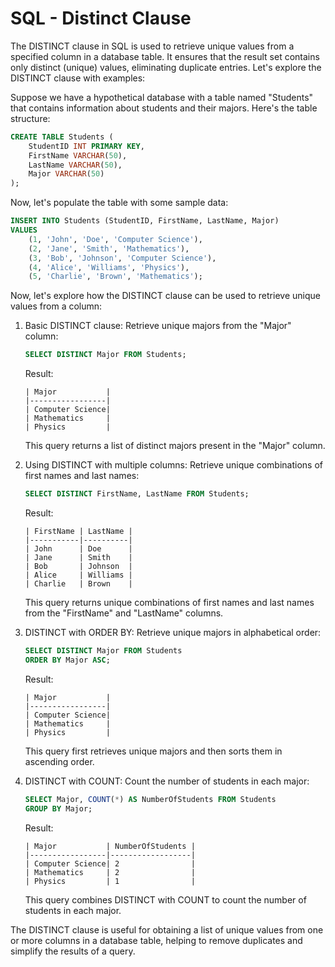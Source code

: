 # SQL - Distinct Clause

The DISTINCT clause in SQL is used to retrieve unique values from a specified column in a database table. It ensures that the result set contains only distinct (unique) values, eliminating duplicate entries. Let's explore the DISTINCT clause with examples:

Suppose we have a hypothetical database with a table named "Students" that contains information about students and their majors. Here's the table structure:

```sql
CREATE TABLE Students (
    StudentID INT PRIMARY KEY,
    FirstName VARCHAR(50),
    LastName VARCHAR(50),
    Major VARCHAR(50)
);
```

Now, let's populate the table with some sample data:

```sql
INSERT INTO Students (StudentID, FirstName, LastName, Major)
VALUES
    (1, 'John', 'Doe', 'Computer Science'),
    (2, 'Jane', 'Smith', 'Mathematics'),
    (3, 'Bob', 'Johnson', 'Computer Science'),
    (4, 'Alice', 'Williams', 'Physics'),
    (5, 'Charlie', 'Brown', 'Mathematics');
```

Now, let's explore how the DISTINCT clause can be used to retrieve unique values from a column:

1. Basic DISTINCT clause:
   Retrieve unique majors from the "Major" column:

   ```sql
   SELECT DISTINCT Major FROM Students;
   ```

   Result:
   ```
   | Major           |
   |-----------------|
   | Computer Science|
   | Mathematics     |
   | Physics         |
   ```

   This query returns a list of distinct majors present in the "Major" column.

2. Using DISTINCT with multiple columns:
   Retrieve unique combinations of first names and last names:

   ```sql
   SELECT DISTINCT FirstName, LastName FROM Students;
   ```

   Result:
   ```
   | FirstName | LastName |
   |-----------|----------|
   | John      | Doe      |
   | Jane      | Smith    |
   | Bob       | Johnson  |
   | Alice     | Williams |
   | Charlie   | Brown    |
   ```

   This query returns unique combinations of first names and last names from the "FirstName" and "LastName" columns.

3. DISTINCT with ORDER BY:
   Retrieve unique majors in alphabetical order:

   ```sql
   SELECT DISTINCT Major FROM Students
   ORDER BY Major ASC;
   ```

   Result:
   ```
   | Major           |
   |-----------------|
   | Computer Science|
   | Mathematics     |
   | Physics         |
   ```

   This query first retrieves unique majors and then sorts them in ascending order.

4. DISTINCT with COUNT:
   Count the number of students in each major:

   ```sql
   SELECT Major, COUNT(*) AS NumberOfStudents FROM Students
   GROUP BY Major;
   ```

   Result:
   ```
   | Major           | NumberOfStudents |
   |-----------------|------------------|
   | Computer Science| 2                |
   | Mathematics     | 2                |
   | Physics         | 1                |
   ```

   This query combines DISTINCT with COUNT to count the number of students in each major.

The DISTINCT clause is useful for obtaining a list of unique values from one or more columns in a database table, helping to remove duplicates and simplify the results of a query.
